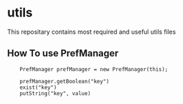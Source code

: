 # utils
This repositary contains most required and useful utils files


## How To use PrefManager

        PrefManager prefManager = new PrefManager(this);
        
        prefManager.getBoolean("key")
        exist("key")
        putString("key", value)
